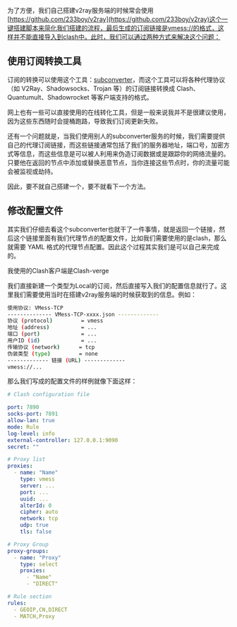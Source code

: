 为了方便，我们自己搭建v2ray服务端的时候常会使用[https://github.com/233boy/v2ray](https://github.com/233boy/v2ray)这个一键搭建脚本来简化我们搭建的流程，最后生成的订阅链接是vmess://的格式，这样并不能直接导入到clash中。此时，我们可以通过两种方式来解决这个问题：

## 使用订阅转换工具

订阅的转换可以使用这个工具：[subconverter](https://github.com/tindy2013/subconverter)，而这个工具可以将各种代理协议（如 V2Ray、Shadowsocks、Trojan 等）的订阅链接转换成 Clash、Quantumult、Shadowrocket 等客户端支持的格式。

网上也有一些可以直接使用的在线转化工具，但是一般来说我并不是很建议使用，因为这些东西随时会提桶跑路，导致我们订阅更新失败。

还有一个问题就是，当我们使用别人的subconverter服务的时候，我们需要提供自己的代理订阅链接，而这些链接通常包括了我们的服务器地址，端口号，加密方式等信息，而这些信息是可以被人利用来伪造订阅数据或是跟踪你的网络流量的。只要他在返回的节点中添加或替换恶意节点，当你连接这些节点时，你的流量可能会被监视或劫持。

因此，要不就自己搭建一个，要不就看下一个方法。

## 修改配置文件

其实我们仔细去看这个subconverter也就干了一件事情，就是返回一个链接，然后这个链接里面有我们代理节点的配置文件，比如我们需要使用的是clash，那么就需要 YAML 格式的代理节点配置。因此这个过程其实我们是可以自己来完成的。

我使用的Clash客户端是Clash-verge

我们直接新建一个类型为Local的订阅，然后直接写入我们的配置信息就行了。这里我们需要使用当时在搭建v2ray服务端的时候获取到的信息。例如：

```bash
使用协议: VMess-TCP
-------------- VMess-TCP-xxxx.json -------------
协议 (protocol)         = vmess
地址 (address)          = ...
端口 (port)             = ...
用户ID (id)             = ...
传输协议 (network)      = tcp
伪装类型 (type)         = none
------------- 链接 (URL) -------------
vmess://...
```

那么我们写成的配置文件的样例就像下面这样：

```yaml
# Clash configuration file

port: 7890
socks-port: 7891
allow-lan: true
mode: Rule
log-level: info
external-controller: 127.0.0.1:9090
secret: ""

# Proxy list
proxies:
  - name: "Name"
    type: vmess
    server: ...
    port: ...
    uuid: ...
    alterId: 0
    cipher: auto
    network: tcp
    udp: true
    tls: false

# Proxy Group
proxy-groups:
  - name: "Proxy"
    type: select
    proxies:
      - "Name"
      - "DIRECT"

# Rule section
rules:
  - GEOIP,CN,DIRECT
  - MATCH,Proxy
```
